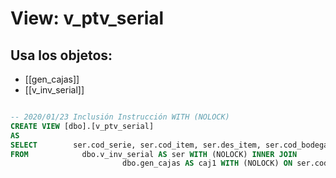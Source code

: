 # View: v_ptv_serial

## Usa los objetos:
- [[gen_cajas]]
- [[v_inv_serial]]

```sql

-- 2020/01/23 Inclusión Instrucción WITH (NOLOCK)
CREATE VIEW [dbo].[v_ptv_serial]
AS
SELECT        ser.cod_serie, ser.cod_item, ser.des_item, ser.cod_bodega, caj1.cod_caj AS caja
FROM            dbo.v_inv_serial AS ser WITH (NOLOCK) INNER JOIN
                         dbo.gen_cajas AS caj1 WITH (NOLOCK) ON ser.cod_bodega = caj1.cod_bod

```
